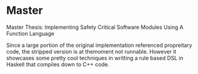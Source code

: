 Master
======

Master Thesis: Implementing Safety Critical Software Modules Using A Function Language

Since a large portion of the original implementation referenced propreitary code, the stripped version is at themoment not runnable. However it showcases some pretty cool techniques in writting a rule based DSL in Haskell that compiles down to C++ code.
